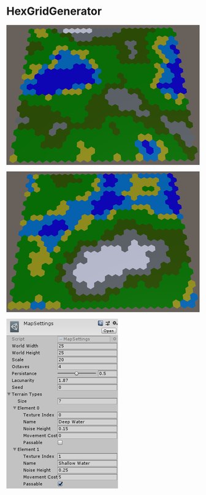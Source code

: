 # HexGridGenerator

![](Images/Example1.png)

![](Images/Example2.png)

![](Images/ExampleSettings.png)